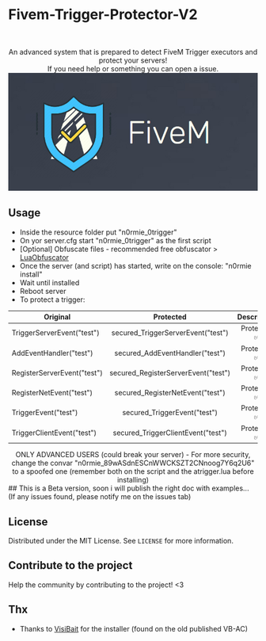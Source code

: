 # Fivem-Trigger-Protector-V2
<br />
<p align="center">
  <p align="center">
    An advanced system that is prepared to detect FiveM Trigger executors and protect your servers!
    <br />
    If you need help or something you can open a issue.
    <img src="https://github.com/N0rmie/Fivem-Trigger-Protector/blob/main/image.png?raw=true">
  </p>
</p>

## Usage

* Inside the resource folder put "n0rmie_0trigger"
* On yor server.cfg start "n0rmie_0trigger" as the first script
* [Optional] Obfuscate files - recommended free obfuscator > [LuaObfuscator](https://luaobfuscator.com)
* Once the server (and script) has started, write on the console: "n0rmie install"
* Wait until installed
* Reboot server
* To protect a trigger:
<div align="center">

| Original        | Protected           | Description |
| ------------- |:-------------:|:--------------:|
| TriggerServerEvent("test")      | secured_TriggerServerEvent("test") | Protected ✅ |
| AddEventHandler("test") | secured_AddEventHandler("test") | Protected ✅ |
| RegisterServerEvent("test") | secured_RegisterServerEvent("test") | Protected ✅ |
| RegisterNetEvent("test") | secured_RegisterNetEvent("test") | Protected ✅ |
| TriggerEvent("test") | secured_TriggerEvent("test") | Protected ✅ |
| TriggerClientEvent("test") | secured_TriggerClientEvent("test") | Protected ✅ |

</h4>
 ONLY ADVANCED USERS (could break your server) - For more security, change the convar "n0rmie_89wASdnESCnWWCKSZT2CNnoog7Y6q2U6" to a spoofed one (remember both on the script and the atrigger.lua before installing)
</div>
## This is a Beta version, soon i will publish the right doc with examples... (If any issues found, please notify me on the issues tab)

## License

Distributed under the MIT License. See `LICENSE` for more information.

## Contribute to the project
Help the community by contributing to the project! <3

## Thx
- Thanks to [VisiBait](https://github.com/visibait) for the installer (found on the old published VB-AC)
